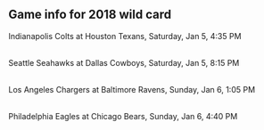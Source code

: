 ## Game info for 2018 wild card
Indianapolis Colts at Houston Texans, Saturday, Jan 5, 4:35 PM

<br/>Seattle Seahawks at Dallas Cowboys, Saturday, Jan 5, 8:15 PM

<br/>Los Angeles Chargers at Baltimore Ravens, Sunday, Jan 6, 1:05 PM

<br/>Philadelphia Eagles at Chicago Bears, Sunday, Jan 6, 4:40 PM

